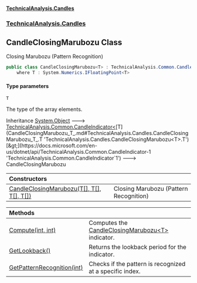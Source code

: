 #### [TechnicalAnalysis.Candles](Atypical.TechnicalAnalysis.Candles.md 'Atypical.TechnicalAnalysis.Candles')
### [TechnicalAnalysis.Candles](Atypical.TechnicalAnalysis.Candles.md#TechnicalAnalysis.Candles 'TechnicalAnalysis.Candles')

## CandleClosingMarubozu<T> Class

Closing Marubozu (Pattern Recognition)

```csharp
public class CandleClosingMarubozu<T> : TechnicalAnalysis.Common.CandleIndicator<T>
    where T : System.Numerics.IFloatingPoint<T>
```
#### Type parameters

<a name='TechnicalAnalysis.Candles.CandleClosingMarubozu_T_.T'></a>

`T`

The type of the array elements.

Inheritance [System.Object](https://docs.microsoft.com/en-us/dotnet/api/System.Object 'System.Object') &#129106; [TechnicalAnalysis.Common.CandleIndicator&lt;](https://docs.microsoft.com/en-us/dotnet/api/TechnicalAnalysis.Common.CandleIndicator-1 'TechnicalAnalysis.Common.CandleIndicator`1')[T](CandleClosingMarubozu_T_.md#TechnicalAnalysis.Candles.CandleClosingMarubozu_T_.T 'TechnicalAnalysis.Candles.CandleClosingMarubozu<T>.T')[&gt;](https://docs.microsoft.com/en-us/dotnet/api/TechnicalAnalysis.Common.CandleIndicator-1 'TechnicalAnalysis.Common.CandleIndicator`1') &#129106; CandleClosingMarubozu<T>

| Constructors | |
| :--- | :--- |
| [CandleClosingMarubozu(T[], T[], T[], T[])](CandleClosingMarubozu_T_.CandleClosingMarubozu(T[],T[],T[],T[]).md 'TechnicalAnalysis.Candles.CandleClosingMarubozu<T>.CandleClosingMarubozu(T[], T[], T[], T[])') | Closing Marubozu (Pattern Recognition) |

| Methods | |
| :--- | :--- |
| [Compute(int, int)](CandleClosingMarubozu_T_.Compute(int,int).md 'TechnicalAnalysis.Candles.CandleClosingMarubozu<T>.Compute(int, int)') | Computes the [CandleClosingMarubozu&lt;T&gt;](CandleClosingMarubozu_T_.md 'TechnicalAnalysis.Candles.CandleClosingMarubozu<T>') indicator. |
| [GetLookback()](CandleClosingMarubozu_T_.GetLookback().md 'TechnicalAnalysis.Candles.CandleClosingMarubozu<T>.GetLookback()') | Returns the lookback period for the indicator. |
| [GetPatternRecognition(int)](CandleClosingMarubozu_T_.GetPatternRecognition(int).md 'TechnicalAnalysis.Candles.CandleClosingMarubozu<T>.GetPatternRecognition(int)') | Checks if the pattern is recognized at a specific index. |
